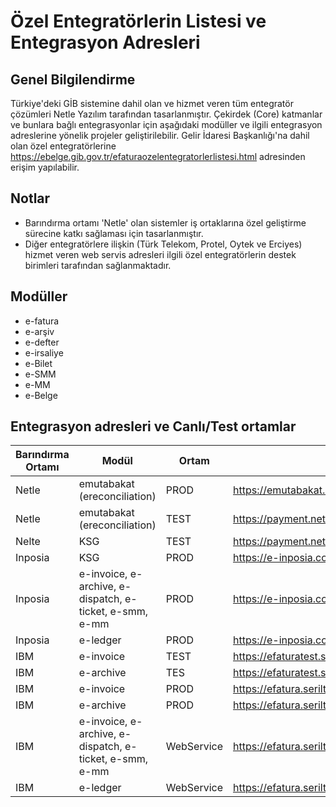# Özel Entegratörlerin Listesi ve Entegrasyon Adresleri

## Genel Bilgilendirme
Türkiye'deki GİB sistemine dahil olan ve hizmet veren tüm entegratör çözümleri Netle Yazılım tarafından tasarlanmıştır. Çekirdek (Core) katmanlar ve bunlara bağlı entegrasyonlar için aşağıdaki modüller ve ilgili entegrasyon adreslerine yönelik projeler geliştirilebilir.
Gelir İdaresi Başkanlığı'na dahil olan özel entegratörlerine https://ebelge.gib.gov.tr/efaturaozelentegratorlerlistesi.html adresinden erişim yapılabilir.

## Notlar
- Barındırma ortamı 'Netle' olan sistemler iş ortaklarına özel geliştirme sürecine katkı sağlaması için tasarlanmıştır.
- Diğer entegratörlere ilişkin (Türk Telekom, Protel, Oytek ve Erciyes) hizmet veren web servis adresleri ilgili özel entegratörlerin destek birimleri tarafından sağlanmaktadır.

## Modüller
- e-fatura 
- e-arşiv
- e-defter
- e-irsaliye
- e-Bilet
- e-SMM
- e-MM
- e-Belge

## Entegrasyon adresleri ve Canlı/Test ortamlar
|Barındırma Ortamı|Modül|Ortam|Url
|---|---|---|---|
|Netle|emutabakat (ereconciliation)|PROD|https://emutabakat.netle.com.tr/CommonWebService/Reconciliation10.asmx
|Netle|emutabakat (ereconciliation)|TEST|https://payment.netle.com.tr/CommonInvoice.Web.Service/reconciliation10.asmx
|Nelte|KSG|TEST|https://payment.netle.com.tr/KSG.Web.Service/KSGIntegration10.asmx
|Inposia|KSG|PROD|https://e-inposia.com/KSG.Web.Service/KSGIntegration10.asmx
|Inposia|e-invoice, e-archive, e-dispatch, e-ticket, e-smm, e-mm|PROD|https://e-inposia.com/commonInvoice.web.service/integration10.asmx
|Inposia|e-ledger|PROD|https://e-inposia.com/eledgerIntegration/Integration10.asmx
|IBM|e-invoice |TEST|https://efaturatest.seriltd.com.tr/entegrasyon10/EFaturaEntegrasyonu.asmx
|IBM|e-archive|TES|https://efaturatest.seriltd.com.tr/EArcWebService/EArcIntegration10.asmx
|IBM|e-invoice|PROD|https://efatura.seriltd.com.tr/entegrasyon10/EFaturaEntegrasyonu.asmx
|IBM|e-archive|PROD|https://efatura.seriltd.com.tr/EArcWebService/EArcIntegration10.asmx
|IBM|e-invoice, e-archive, e-dispatch, e-ticket, e-smm, e-mm|WebService|https://efatura.seriltd.com.tr/CommonInvoice.Web.Service/Integration10.asmx
|IBM|e-ledger|WebService|https://efatura.seriltd.com.tr/eledgerintegration/integration10.asmx

